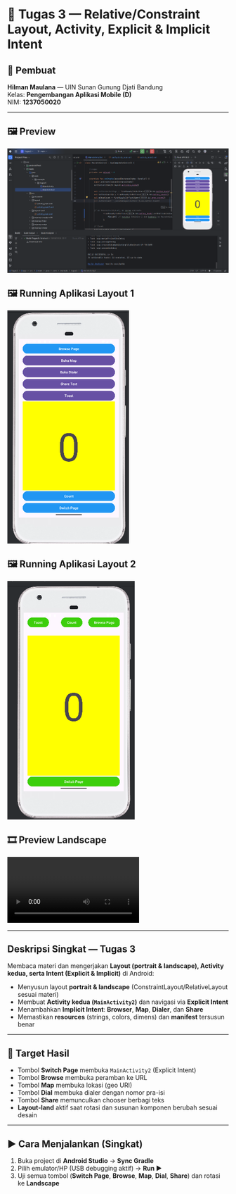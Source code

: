 # 📱 Tugas 3 — Relative/Constraint Layout, Activity, Explicit & Implicit Intent

## 👤 Pembuat
**Hilman Maulana** — UIN Sunan Gunung Djati Bandung  
Kelas: **Pengembangan Aplikasi Mobile (D)** <br>
NIM: **1237050020**

---

## 🖼️ Preview
![Preview Main (Portrait)](1a.png)

## 🖼️ Running Aplikasi Layout 1
![Preview Main (Landscape)](2a.png)

## 🖼️ Running Aplikasi Layout 2
![Preview Main (Landscape)](2b.png)

## 🎞️ Preview Landscape
![Preview Activity Kedua](3a.mp4)

---

## Deskripsi Singkat — Tugas 3
Membaca materi dan mengerjakan **Layout (portrait & landscape), Activity kedua, serta Intent (Explicit & Implicit)** di Android:

- Menyusun layout **portrait & landscape** (ConstraintLayout/RelativeLayout sesuai materi)  
- Membuat **Activity kedua (`MainActivity2`)** dan navigasi via **Explicit Intent**  
- Menambahkan **Implicit Intent**: **Browser**, **Map**, **Dialer**, dan **Share**  
- Memastikan **resources** (strings, colors, dimens) dan **manifest** tersusun benar

---

## 🎯 Target Hasil
- Tombol **Switch Page** membuka `MainActivity2` (Explicit Intent)  
- Tombol **Browse** membuka peramban ke URL  
- Tombol **Map** membuka lokasi (geo URI)  
- Tombol **Dial** membuka dialer dengan nomor pra-isi  
- Tombol **Share** memunculkan chooser berbagi teks  
- **Layout-land** aktif saat rotasi dan susunan komponen berubah sesuai desain

---

## ▶️ Cara Menjalankan (Singkat)
1. Buka project di **Android Studio** → **Sync Gradle**  
2. Pilih emulator/HP (USB debugging aktif) → **Run ▶**  
3. Uji semua tombol (**Switch Page**, **Browse**, **Map**, **Dial**, **Share**) dan rotasi ke **Landscape**

